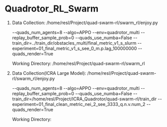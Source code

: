 # Quadrotor_RL_Swarm

1. Data Collection:
   /home/resl/Project/quad-swarm-rl/swarm_rl/enjoy.py

   --quads_num_agents=8 --algo=APPO --env=quadrotor_multi --replay_buffer_sample_prob=0 --quads_use_numba=False --train_dir=../train_dir/obstacles_multi/final_metric_v1_s_slurm --experiment=01_final_metric_v1_s_see_0_m.p.lag_100000000 --quads_render=True

   Working Directory: /home/resl/Project/quad-swarm-rl/swarm_rl


2. Data Collection(ICRA Large Model):
   /home/resl/Project/quad-swarm-rl/swarm_rl/enjoy.py

   --quads_num_agents=8 --algo=APPO --env=quadrotor_multi --replay_buffer_sample_prob=0 --quads_use_numba=False --train_dir=/home/resl/Project/ICRA_Quadrotor/quad-swarm-rl/train_dir --experiment=01_final_clean_metric_nei_2_see_3333_q.n.v.num_2 --quads_render=True

   Working Directory: 
